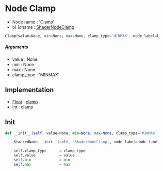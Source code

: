 # Node Clamp

- Node name : 'Clamp'
- bl_idname : [ShaderNodeClamp](https://docs.blender.org/api/current/bpy.types.ShaderNodeClamp.html)


``` python
Clamp(value=None, min=None, max=None, clamp_type='MINMAX', node_label=None, node_color=None)
```
##### Arguments

- value : None
- min : None
- max : None
- clamp_type : 'MINMAX'

## Implementation

- [Float](/docs/GeoNodes/Float.md) : [clamp](/docs/GeoNodes/Float.md#clamp)
- [Int](/docs/GeoNodes/Int.md) : [clamp](/docs/GeoNodes/Int.md#clamp)

## Init

``` python
def __init__(self, value=None, min=None, max=None, clamp_type='MINMAX', node_label=None, node_color=None):

    StackedNode.__init__(self, 'ShaderNodeClamp', node_label=node_label, node_color=node_color)

    self.clamp_type      = clamp_type
    self.value           = value
    self.min             = min
    self.max             = max
```
